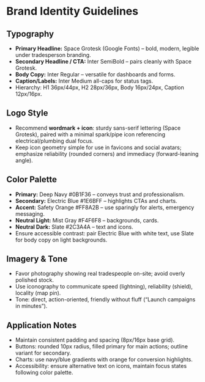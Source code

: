 # Brand Identity Guidelines

## Typography
- **Primary Headline:** Space Grotesk (Google Fonts) – bold, modern, legible under tradesperson branding.
- **Secondary Headline / CTA:** Inter SemiBold – pairs cleanly with Space Grotesk.
- **Body Copy:** Inter Regular – versatile for dashboards and forms.
- **Caption/Labels:** Inter Medium all-caps for status tags.
- Hierarchy: H1 36px/44px, H2 28px/36px, Body 16px/24px, Caption 12px/16px.

## Logo Style
- Recommend **wordmark + icon**: sturdy sans-serif lettering (Space Grotesk), paired with a minimal spark/pipe icon referencing electrical/plumbing dual focus.
- Keep icon geometry simple for use in favicons and social avatars; emphasize reliability (rounded corners) and immediacy (forward-leaning angle).

## Color Palette
- **Primary:** Deep Navy #0B1F36 – conveys trust and professionalism.
- **Secondary:** Electric Blue #1E6BFF – highlights CTAs and charts.
- **Accent:** Safety Orange #FF8A2B – use sparingly for alerts, emergency messaging.
- **Neutral Light:** Mist Gray #F4F6F8 – backgrounds, cards.
- **Neutral Dark:** Slate #2C3A4A – text and icons.
- Ensure accessible contrast: pair Electric Blue with white text, use Slate for body copy on light backgrounds.

## Imagery & Tone
- Favor photography showing real tradespeople on-site; avoid overly polished stock.
- Use iconography to communicate speed (lightning), reliability (shield), locality (map pin).
- Tone: direct, action-oriented, friendly without fluff (“Launch campaigns in minutes”).

## Application Notes
- Maintain consistent padding and spacing (8px/16px base grid).
- Buttons: rounded 10px radius, filled primary for main actions; outline variant for secondary.
- Charts: use navy/blue gradients with orange for conversion highlights.
- Accessibility: ensure alternative text on icons, maintain focus states following color palette.

